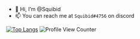 - 👋 Hi, I’m @Squibid
- 📫 You can reach me at `Squibid#4756` on discord

[![Top Langs](https://github-readme-stats.vercel.app/api/top-langs/?username=Squibid)](https://github.com/Squibid/github-readme-stats) ![Profile View Counter](https://komarev.com/ghpvc/?Squibid)
<!---
Squibid/Squibid is a ✨ special ✨ repository because its `README.md` (this file) appears on your GitHub profile.
You can click the Preview link to take a look at your changes.
--->
